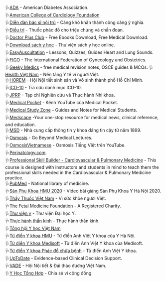 🩺[ADA](https://www.diabetes.org) - American Diabetes Association.<br>
🩺[American College of Cardiology Foundation](https://www.acc.org)<br>
🩺[Diễn đàn bác sĩ nội trú](https://bacsinoitru.vn) - Càng khó khăn thành công càng ý nghĩa.<br>
🩺[Điều trị](https://www.dieutri.vn) - Thuốc phác đồ cho triệu chứng và chẩn đoán.<br>
🩺[Doctor Plus Club](https://doctorplus.club) - Free Ebooks Download, Free Medical Download.<br>
🩺[Download sách y học](https://downloadsachyhoc.com) - Thư viện sách y học online.<br>
🩺[EasyAuscultation](https://www.easyauscultation.com/) - Lessons, Quizzes, Guides Heart and Lung Sounds.<br>
🩺[FIGO](https://www.figo.org) - The International Federation of Gynecology and Obstetrics.<br>
🩺[Geeky Medics](https://geekymedics.com/) - free medical revision notes, OSCE guides & MCQs.
🩺[Health Việt Nam](https://healthvietnam.vn/) - Nền tảng Y tế vì người Việt.<br>
🩺[HOREM](http://hosrem.org.vn) - Hội Nội tiết sinh sản và Vô sinh thành phố Hồ Chí Minh.<br>
🩺[ICD-10](http://icd.kcb.vn) - Tra cứu danh mục ICD-10.<br>
🩺[JPRP](https://jprp.vn/index.php/JPRP) - Tạp chí Nghiên cứu và Thực hành Nhi khoa.<br>
🩺[Medical Pocket](https://www.youtube.com/channel/UCzfNqeN-7MKWWVuKL3y7fRw) - Kênh YouTube của Medical Pocket.<br>
🩺[Medical Study Zone](https://medicalstudyzone.com) - Guides and Notes for Medical Students.<br>
🩺[Medscape](https://www.medscape.com) -Your one-stop resource for medical news, clinical reference, and education.<br>
🩺[MSD](https://www.msdmanuals.com/vi) - Nhà cung cấp thông tin y khoa đáng tin cậy từ năm 1899.<br>
🩺[Osmosis](https://www.osmosis.org) - Go Beyond Medical Lectures.<br>
🩺[OsmosisVietnamese](https://www.youtube.com/channel/UCj4fwpXgw-jyiZ4TPAdChbw) - Osmosis Tiếng Việt trên YouTube.<br>
🩺[Perinatology.com](http://perinatology.com).<br>
🩺[Professional Skill Builder - Cardiovascular & Pulmonary Medicine](https://open.umich.edu/find/open-educational-resources/medical/professional-skill-builder-cardiovascular-pulmonary-medicine) - This course is designed with instructors and students in mind to teach them the professional skills needed in the Cardiovascular & Pulmonary Medicine practice.<br>
🩺[PubMed](https://pubmed.ncbi.nlm.nih.gov) - National library of medicine.<br>
🩺[Sản Phụ Khoa HMU 2020](https://youtube.com/playlist?list=PLL1t1-UomvZ_LTucKsiTVLxU0_IStehl4) - Video bài giảng Sản Phụ Khoa Y Hà Nội 2020.<br>
🩺[Thầy Thuốc Việt Nam](https://thaythuocvietnam.vn) - Vì sức khỏe người Việt.<br>
🩺[The Fetal Medicine Foundation](https://fetalmedicine.org) - A Registered Charity.<br>
🩺[Thư viện y](https://thuvieny.com) - Thư viện Đại học Y.<br>
🩺[Thực hành thần kinh](https://thuchanhthankinh.com/) - Thực hành thần kinh.<br>
🩺[Tổng hội Y học Việt Nam](http://tonghoiyhoc.vn)<br>
🩺[Từ điển Y khoa HMU](https://hmu.edu.vn/news/dict.aspx) - Từ điển Anh Việt Y khoa của Y Hà Nội.<br>
🩺[Từ điển Y khoa Medisoft](http://medisoft.com.vn/medic.asp) - Từ điển Anh Việt Y khoa của Medisoft.<br>
🩺[Từ điển Y khoa Phác đồ chữa bệnh](https://phacdochuabenh.com/tu-dien-y-hoc/tratu.php) - Từ điển Anh Việt Y khoa.<br>
🩺[UpToDate](https://www.uptodate.com/contents/search) - Evidence-based Clinical Decision Support.<br>
🩺[VADE](https://vade.org.vn) - Hội Nội tiết & Đái tháo đường Việt Nam.<br>
🩺[Y Học Tổng Hợp](https://yhoctonghop.vn) - Chia sẻ vì cộng đồng.<br>
